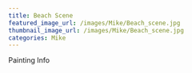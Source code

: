 ```yaml
---
title: Beach Scene
featured_image_url: /images/Mike/Beach_scene.jpg
thumbnail_image_url: /images/Mike/Beach_scene.jpg
categories: Mike
---
```

Painting Info
